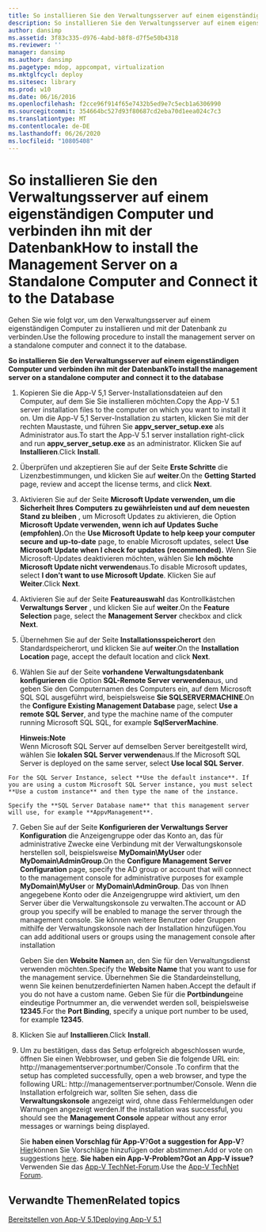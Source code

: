 ```yaml
---
title: So installieren Sie den Verwaltungsserver auf einem eigenständigen Computer und verbinden ihn mit der Datenbank
description: So installieren Sie den Verwaltungsserver auf einem eigenständigen Computer und verbinden ihn mit der Datenbank
author: dansimp
ms.assetid: 3f83c335-d976-4abd-b8f8-d7f5e50b4318
ms.reviewer: ''
manager: dansimp
ms.author: dansimp
ms.pagetype: mdop, appcompat, virtualization
ms.mktglfcycl: deploy
ms.sitesec: library
ms.prod: w10
ms.date: 06/16/2016
ms.openlocfilehash: f2cce96f914f65e7432b5ed9e7c5ecb1a6306990
ms.sourcegitcommit: 354664bc527d93f80687cd2eba70d1eea024c7c3
ms.translationtype: MT
ms.contentlocale: de-DE
ms.lasthandoff: 06/26/2020
ms.locfileid: "10805408"
---
```

# <span data-ttu-id="143be-103">So installieren Sie den Verwaltungsserver auf einem eigenständigen Computer und verbinden ihn mit der Datenbank</span><span class="sxs-lookup"><span data-stu-id="143be-103">How to install the Management Server on a Standalone Computer and Connect it to the Database</span></span>


<span data-ttu-id="143be-104">Gehen Sie wie folgt vor, um den Verwaltungsserver auf einem eigenständigen Computer zu installieren und mit der Datenbank zu verbinden.</span><span class="sxs-lookup"><span data-stu-id="143be-104">Use the following procedure to install the management server on a standalone computer and connect it to the database.</span></span>

**<span data-ttu-id="143be-105">So installieren Sie den Verwaltungsserver auf einem eigenständigen Computer und verbinden ihn mit der Datenbank</span><span class="sxs-lookup"><span data-stu-id="143be-105">To install the management server on a standalone computer and connect it to the database</span></span>**

1.  <span data-ttu-id="143be-106">Kopieren Sie die App-V 5,1 Server-Installationsdateien auf den Computer, auf dem Sie Sie installieren möchten.</span><span class="sxs-lookup"><span data-stu-id="143be-106">Copy the App-V 5.1 server installation files to the computer on which you want to install it on.</span></span> <span data-ttu-id="143be-107">Um die App-V 5,1 Server-Installation zu starten, klicken Sie mit der rechten Maustaste, und führen Sie **appv\_server\_setup.exe** als Administrator aus.</span><span class="sxs-lookup"><span data-stu-id="143be-107">To start the App-V 5.1 server installation right-click and run **appv\_server\_setup.exe** as an administrator.</span></span> <span data-ttu-id="143be-108">Klicken Sie auf **Installieren**.</span><span class="sxs-lookup"><span data-stu-id="143be-108">Click **Install**.</span></span>

2.  <span data-ttu-id="143be-109">Überprüfen und akzeptieren Sie auf der Seite **Erste Schritte** die Lizenzbestimmungen, und klicken Sie auf **weiter**.</span><span class="sxs-lookup"><span data-stu-id="143be-109">On the **Getting Started** page, review and accept the license terms, and click **Next**.</span></span>

3.  <span data-ttu-id="143be-110">Aktivieren Sie auf der Seite **Microsoft Update verwenden, um die Sicherheit Ihres Computers zu gewährleisten und auf dem neuesten Stand zu bleiben** , um Microsoft Updates zu aktivieren, die Option **Microsoft Update verwenden, wenn ich auf Updates Suche (empfohlen).**</span><span class="sxs-lookup"><span data-stu-id="143be-110">On the **Use Microsoft Update to help keep your computer secure and up-to-date** page, to enable Microsoft updates, select **Use Microsoft Update when I check for updates (recommended).**</span></span> <span data-ttu-id="143be-111">Wenn Sie Microsoft-Updates deaktivieren möchten, wählen Sie **Ich möchte Microsoft Update nicht verwenden**aus.</span><span class="sxs-lookup"><span data-stu-id="143be-111">To disable Microsoft updates, select **I don’t want to use Microsoft Update**.</span></span> <span data-ttu-id="143be-112">Klicken Sie auf **Weiter**.</span><span class="sxs-lookup"><span data-stu-id="143be-112">Click **Next**.</span></span>

4.  <span data-ttu-id="143be-113">Aktivieren Sie auf der Seite **Featureauswahl** das Kontrollkästchen **Verwaltungs Server** , und klicken Sie auf **weiter**.</span><span class="sxs-lookup"><span data-stu-id="143be-113">On the **Feature Selection** page, select the **Management Server** checkbox and click **Next**.</span></span>

5.  <span data-ttu-id="143be-114">Übernehmen Sie auf der Seite **Installationsspeicherort** den Standardspeicherort, und klicken Sie auf **weiter**.</span><span class="sxs-lookup"><span data-stu-id="143be-114">On the **Installation Location** page, accept the default location and click **Next**.</span></span>

6.  <span data-ttu-id="143be-115">Wählen Sie auf der Seite **vorhandene Verwaltungsdatenbank konfigurieren** die Option **SQL-Remote Server verwenden**aus, und geben Sie den Computernamen des Computers ein, auf dem Microsoft SQL SQL ausgeführt wird, beispielsweise **Sie SQLSERVERMACHINE**.</span><span class="sxs-lookup"><span data-stu-id="143be-115">On the **Configure Existing Management Database** page, select **Use a remote SQL Server**, and type the machine name of the computer running Microsoft SQL SQL, for example **SqlServerMachine**.</span></span>

    **<span data-ttu-id="143be-116">Hinweis:</span><span class="sxs-lookup"><span data-stu-id="143be-116">Note</span></span>**  
    <span data-ttu-id="143be-117">Wenn Microsoft SQL Server auf demselben Server bereitgestellt wird, wählen Sie **lokalen SQL Server verwenden**aus.</span><span class="sxs-lookup"><span data-stu-id="143be-117">If the Microsoft SQL Server is deployed on the same server, select **Use local SQL Server**.</span></span>



~~~
For the SQL Server Instance, select **Use the default instance**. If you are using a custom Microsoft SQL Server instance, you must select **Use a custom instance** and then type the name of the instance.

Specify the **SQL Server Database name** that this management server will use, for example **AppvManagement**.
~~~

7. <span data-ttu-id="143be-118">Geben Sie auf der Seite **Konfigurieren der Verwaltungs Server Konfiguration** die Anzeigengruppe oder das Konto an, das für administrative Zwecke eine Verbindung mit der Verwaltungskonsole herstellen soll, beispielsweise **MyDomain\\MyUser** oder **MyDomain\\AdminGroup**.</span><span class="sxs-lookup"><span data-stu-id="143be-118">On the **Configure Management Server Configuration** page, specify the AD group or account that will connect to the management console for administrative purposes for example **MyDomain\\MyUser** or **MyDomain\\AdminGroup**.</span></span> <span data-ttu-id="143be-119">Das von Ihnen angegebene Konto oder die Anzeigengruppe wird aktiviert, um den Server über die Verwaltungskonsole zu verwalten.</span><span class="sxs-lookup"><span data-stu-id="143be-119">The account or AD group you specify will be enabled to manage the server through the management console.</span></span> <span data-ttu-id="143be-120">Sie können weitere Benutzer oder Gruppen mithilfe der Verwaltungskonsole nach der Installation hinzufügen.</span><span class="sxs-lookup"><span data-stu-id="143be-120">You can add additional users or groups using the management console after installation</span></span>

   <span data-ttu-id="143be-121">Geben Sie den **Website Namen** an, den Sie für den Verwaltungsdienst verwenden möchten.</span><span class="sxs-lookup"><span data-stu-id="143be-121">Specify the **Website Name** that you want to use for the management service.</span></span> <span data-ttu-id="143be-122">Übernehmen Sie die Standardeinstellung, wenn Sie keinen benutzerdefinierten Namen haben.</span><span class="sxs-lookup"><span data-stu-id="143be-122">Accept the default if you do not have a custom name.</span></span> <span data-ttu-id="143be-123">Geben Sie für die **Portbindung**eine eindeutige Portnummer an, die verwendet werden soll, beispielsweise **12345**.</span><span class="sxs-lookup"><span data-stu-id="143be-123">For the **Port Binding**, specify a unique port number to be used, for example **12345**.</span></span>

8. <span data-ttu-id="143be-124">Klicken Sie auf **Installieren**.</span><span class="sxs-lookup"><span data-stu-id="143be-124">Click **Install**.</span></span>

9. <span data-ttu-id="143be-125">Um zu bestätigen, dass das Setup erfolgreich abgeschlossen wurde, öffnen Sie einen Webbrowser, und geben Sie die folgende URL ein: http://managementserver:portnumber/Console .</span><span class="sxs-lookup"><span data-stu-id="143be-125">To confirm that the setup has completed successfully, open a web browser, and type the following URL: http://managementserver:portnumber/Console.</span></span> <span data-ttu-id="143be-126">Wenn die Installation erfolgreich war, sollten Sie sehen, dass die **Verwaltungskonsole** angezeigt wird, ohne dass Fehlermeldungen oder Warnungen angezeigt werden.</span><span class="sxs-lookup"><span data-stu-id="143be-126">If the installation was successful, you should see the **Management Console** appear without any error messages or warnings being displayed.</span></span>

   <span data-ttu-id="143be-127">Sie **haben einen Vorschlag für App-V**?</span><span class="sxs-lookup"><span data-stu-id="143be-127">**Got a suggestion for App-V**?</span></span> <span data-ttu-id="143be-128">[Hier](http://appv.uservoice.com/forums/280448-microsoft-application-virtualization)können Sie Vorschläge hinzufügen oder abstimmen.</span><span class="sxs-lookup"><span data-stu-id="143be-128">Add or vote on suggestions [here](http://appv.uservoice.com/forums/280448-microsoft-application-virtualization).</span></span> **<span data-ttu-id="143be-129">Sie haben ein App-V-Problem?</span><span class="sxs-lookup"><span data-stu-id="143be-129">Got an App-V issue?</span></span>** <span data-ttu-id="143be-130">Verwenden Sie das [App-V TechNet-Forum](https://social.technet.microsoft.com/Forums/home?forum=mdopappv).</span><span class="sxs-lookup"><span data-stu-id="143be-130">Use the [App-V TechNet Forum](https://social.technet.microsoft.com/Forums/home?forum=mdopappv).</span></span>

## <span data-ttu-id="143be-131">Verwandte Themen</span><span class="sxs-lookup"><span data-stu-id="143be-131">Related topics</span></span>


[<span data-ttu-id="143be-132">Bereitstellen von App-V 5.1</span><span class="sxs-lookup"><span data-stu-id="143be-132">Deploying App-V 5.1</span></span>](deploying-app-v-51.md)









